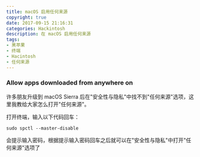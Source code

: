 ```yaml
---
title: macOS 启用任何来源
copyright: true
date: 2017-09-15 21:16:31
categories: Hackintosh
description: 在 macOS 启用任何来源
tags:
- 黑苹果
- 终端
- Hacintosh
- 任何来源
---
```


### Allow apps downloaded from anywhere on
许多朋友升级到 macOS Sierra 后在"安全性与隐私"中找不到"任何来源"选项，这里我教给大家怎么打开"任何来源"。

打开终端，输入以下代码回车：

```
sudo spctl --master-disable
```

会提示输入密码，根据提示输入密码回车之后就可以在"安全性与隐私"中打开"任何来源"选项了

